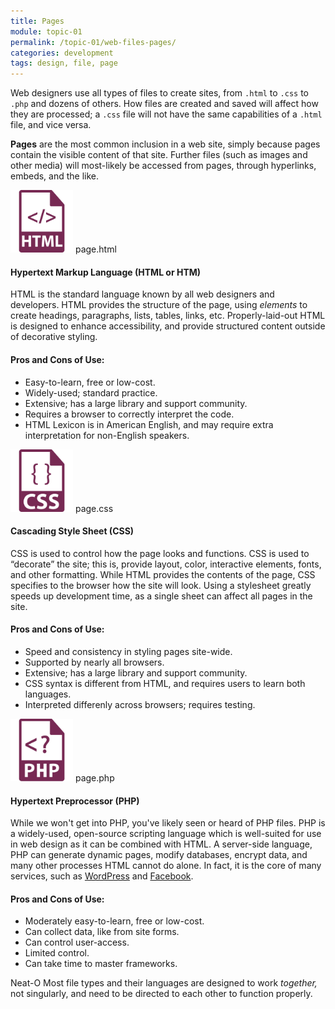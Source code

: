 ```yaml
---
title: Pages
module: topic-01
permalink: /topic-01/web-files-pages/
categories: development
tags: design, file, page
---
```


<div class="divider-heading"></div>

Web designers use all types of files to create sites, from `.html` to `.css` to `.php` and dozens of others. How files are created and saved will affect how they are processed; a `.css` file will not have the same capabilities of a `.html` file, and vice versa.

**Pages** are the most common inclusion in a web site, simply because pages contain the visible content of that site. Further files (such as images and other media) will most-likely be accessed from pages, through hyperlinks, embeds, and the like.


<div class="divider-pg"></div>


<div class="container-row web-files-types">
  <div class="col-lg-2 text-center">
    <img src="../img/web-pages-html.svg" title="HTML" alt="html icon" width="100"/>
    <span>page.html</span>
  </div>
  <div class="col-lg-10">
    <h4>Hypertext Markup Language (<b>HTML</b> or <b>HTM</b>)</h4>
    <p>HTML is the standard language known by all web designers and developers. HTML provides the structure of the page, using <i>elements</i> to create headings, paragraphs, lists, tables, links, etc. Properly-laid-out HTML is designed to enhance accessibility, and provide structured content outside of decorative styling.</p>
    <h4>Pros and Cons of Use:</h4>
    <ul class="pros-and-cons">
      <li class="icon-pro">Easy-to-learn, free or low-cost.</li>
      <li class="icon-pro">Widely-used; standard practice.</li>
      <li class="icon-pro">Extensive; has a large library and support community.</li>
      <li class="icon-con">Requires a browser to correctly interpret the code.</li>
      <li class="icon-con">HTML Lexicon is in American English, and may require extra interpretation for non-English speakers.</li>
    </ul>
  </div>
</div>

<div class="container-row web-files-types">
  <div class="col-lg-2 text-center">
    <img src="../img/web-pages-css.svg" title="CSS" alt="css icon" width="100"/>
    <span>page.css</span>
  </div>
  <div class="col-lg-10">
    <h4>Cascading Style Sheet (<b>CSS</b>)</h4>
    <p>CSS is used to control how the page looks and functions. CSS is used to “decorate” the site; this is, provide layout, color, interactive elements, fonts, and other formatting. While HTML provides the contents of the page, CSS specifies to the browser how the site will look. Using a stylesheet greatly speeds up development time, as a single sheet can affect all pages in the site.</p>
    <h4>Pros and Cons of Use:</h4>
    <ul class="pros-and-cons">
      <li class="icon-pro">Speed and consistency in styling pages site-wide.</li>
      <li class="icon-pro">Supported by nearly all browsers.</li>
      <li class="icon-pro">Extensive; has a large library and support community.</li>
      <li class="icon-con">CSS syntax is different from HTML, and requires users to learn both languages.</li>
      <li class="icon-con">Interpreted differenly across browsers; requires testing.</li>
    </ul>
  </div>
</div>

<div class="container-row web-files-types">
  <div class="col-lg-2 text-center">
    <img src="../img/web-pages-php.svg" title="PHP" alt="php icon" width="100"/>
    <span>page.php</span>
  </div>
  <div class="col-lg-10">
    <h4>Hypertext Preprocessor (<b>PHP</b>)</h4>
    <p>While we won't get into PHP, you've likely seen or heard of PHP files. PHP is a widely-used, open-source scripting language which is well-suited for use in web design as it can be combined with HTML. A server-side language, PHP can generate dynamic pages, modify databases, encrypt data, and many other processes HTML cannot do alone. In fact, it is the core of many services, such as <a href="http://blog.teamtreehouse.com/php-for-wordpress-1" target="_blank">WordPress</a> and <A href="https://developers.facebook.com/docs/reference/php/" target="_blank">Facebook</a>.</p>
    <h4>Pros and Cons of Use:</h4>
    <ul class="pros-and-cons">
      <li class="icon-pro">Moderately easy-to-learn, free or low-cost.</li>
      <li class="icon-pro">Can collect data, like from site forms.</li>
      <li class="icon-pro">Can control user-access.</li>
      <li class="icon-con">Limited control.</li>
      <li class="icon-con">Can take time to master frameworks.</li>
    </ul>
  </div>
</div>

<span class="label label-success">Neat-O</span> Most file types and their languages are designed to work _together,_ not singularly, and need to be directed to each other to function properly.
